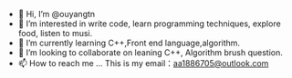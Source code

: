 - 👋 Hi, I’m @ouyangtn
- 👀 I’m interested in write code, learn programming techniques, explore food, listen to musi.
- 🌱 I’m currently learning C++,Front end language,algorithm.
- 💞️ I’m looking to collaborate on leaning C++, Algorithm brush question.
- 📫 How to reach me ... This is my email：aa1886705@outlook.com

<!---
ouyangtn/ouyangtn is a ✨ special ✨ repository because its `README.md` (this file) appears on your GitHub profile.
You can click the Preview link to take a look at your changes.
--->
